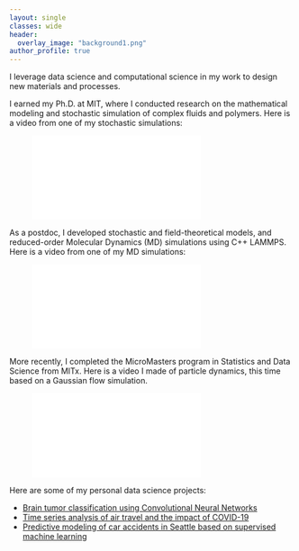```yaml
---
layout: single
classes: wide
header:
  overlay_image: "background1.png"
author_profile: true
---
```


I leverage data science and computational science in my work to design new materials and processes.  

I earned my Ph.D. at MIT, where I conducted research on the mathematical modeling and stochastic simulation of complex fluids and polymers. Here is a video from one of my stochastic simulations:

<div class="video">
    <figure style="width: 400px" class="align-center">
        <iframe src="//www.youtube.com/embed/ZdjoFG8iMJg" frameborder="0"></iframe>
    </figure>
</div>

As a postdoc, I developed stochastic and field-theoretical models, and reduced-order Molecular Dynamics (MD) simulations using C++ LAMMPS. Here is a video from one of my MD simulations:

<div class="video">
    <figure style="width: 400px" class="align-center">
        <iframe src="//www.youtube.com/embed/3zoMJs3IeZY" frameborder="0"></iframe>
    </figure>
</div>

More recently, I completed the MicroMasters program in Statistics and Data Science from MITx. Here is a video I made of particle dynamics, this time based on a Gaussian flow simulation.

<div class="video">
    <figure style="width: 400px" class="align-center">
        <iframe src="//www.youtube.com/embed/qZxby-lWuBU" frameborder="0"></iframe>
    </figure>
</div>

Here are some of my personal data science projects:

- [Brain tumor classification using Convolutional Neural Networks](https://www.linkedin.com/pulse/deep-learning-brain-tumor-classification-aruna-mohan/)
- [Time series analysis of air travel and the impact of COVID-19](https://www.linkedin.com/pulse/time-series-analysis-air-travel-impact-covid-19-aruna-mohan/)
- [Predictive modeling of car accidents in Seattle based on supervised machine learning](https://www.linkedin.com/pulse/predictive-modeling-car-accidents-seattle-aruna-mohan/)



